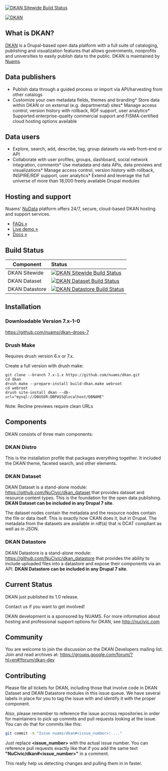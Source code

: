 [![DKAN Sitewide Build Status](https://travis-ci.org/NuCivic/dkan.svg?branch=7.x-1.x)](https://travis-ci.org/NuCivic/dkan)


[![DKAN](http://f.cl.ly/items/3q3v120q0h1q2d2A3s3L/Screenshot%202014-04-29%2018.40.15.png)](http://nucivic.com/dkan)

## What is DKAN?

[DKAN](http://nucivic.com/dkan) is a Drupal-based open data platform with a full suite of cataloging, publishing and visualization features that allows governments, nonprofits and universities to easily publish data to the public. DKAN is maintained by [Nuams](http://nuams.co).

## Data publishers

*   Publish data through a guided process or import via API/harvesting from other catalogs
*   Customize your own metadata fields, themes and branding*   Store data within DKAN or on external (e.g. departmental) sites*   Manage access control, version history with rollback, RDF support, user analytics*   Supported enterprise-quality commercial support and FISMA-certified cloud hosting options available

## Data users

*   Explore, search, add, describe, tag, group datasets via web front-end or API
*   Collaborate with user profiles, groups, dashboard, social network integration, comments*   Use metadata and data APIs, data previews and visualizations*   Manage access control, version history with rollback, INSPIRE/RDF support, user analytics*   Extend and leverage the full universe of more than 18,000 freely available Drupal modules

## Hosting and support

Nuams' [NuData](http://nucivic.com/products/nudata/) platform offers 24/7, secure, cloud-based DKAN hosting and support services.

*   [FAQs »](http://nucivic.com/products/nudata/nudata-faqs/)
*   [ Live demo » ](http://demo.getdkan.com/)
*   [ Docs » ](http://docs.getdkan.com/)

## Build Status

| Component      | Status      |
|----------------|:------------|
| DKAN Sitewide  | [![DKAN Sitewide Build Status](https://travis-ci.org/NuCivic/dkan.svg?branch=7.x-1.x)](https://travis-ci.org/NuCivic/dkan) |
| DKAN Dataset   | [![DKAN Dataset Build Status](https://travis-ci.org/NuCivic/dkan_dataset.svg?branch=7.x-1.x)](https://travis-ci.org/NuCivic/dkan_dataset) |
| DKAN Datastore | [![DKAN Datastore Build Status](https://travis-ci.org/nuams/dkan_datastore.svg?branch=7.x-1.x)](https://travis-ci.org/nuams/dkan_datastore) |

## Installation

### Downloadable Version 7.x-1-0

https://github.com/nuams/dkan-drops-7

### Drush Make

Requires drush version 6.x or 7.x.

Create a full version with drush make:

```
git clone --branch 7.x-1.x https://github.com/nuams/dkan.git
cd dkan
drush make --prepare-install build-dkan.make webroot
cd webroot
drush site-install dkan --db-url="mysql://DBUSER:DBPASS@localhost/DBNAME"
```

Note: Recline previews require clean URLs

## Components

DKAN consists of three main components:

### DKAN Distro

This is the installation profile that packages everything together. It included the DKAN theme, faceted search, and other elements.

### DKAN Dataset

DKAN Dataset is a stand-alone module: https://github.com/NuCivic/dkan_dataset that provides dataset and resource content types. This is the foundation for the open data publishing. **DKAN Dataset can be included in any Drupal 7 site**.

The dataset nodes contain the metadata and the resource nodes contain the file or data itself. This is exactly how CKAN does it, but in Drupal.  The metadata from the datasets are available in rdf(a) that is DCAT compliant as well as in JSON.

### DKAN Datastore

DKAN Datastore is a stand-alone module: https://github.com/NuCivic/dkan_datastore that provides the ability to include uploaded files into a datastore and expose their components via an API. **DKAN Datastore can be included in any Drupal 7 site**.

## Current Status

DKAN just published its 1.0 release.

Contact us if you want to get involved!

DKAN development is a sponsored by NUAMS. For more information about hosting and professional support options for DKAN, see http://nucivic.com

## Community

You are welcome to join the discussion on the DKAN Developers mailing list. Join and read archives at:
https://groups.google.com/forum/?hl=en#!forum/dkan-dev

## Contributing

Please file all tickets for DKAN, including those that involve code in DKAN Dataset and DKAN Datastore modules in this issue queue. We have several labels in place for you to tag the issue with and identify it with the proper component.

Also, please remember to reference the issue accross repositories in order for maintainers to pick up commits and pull requests looking at the issue. You can do that for commits like this:

```bash
git commit -m "Issue nuams/dkan#<issue_number>: ..."
```

Just replace **<issue_number>** with the actual issue number. You can reference pull requests exactly like that if you add the same text **"NuCivic/dkan#<issue_number>"** in a comment. 

This really help us detecting changes and pulling them in in faster.
